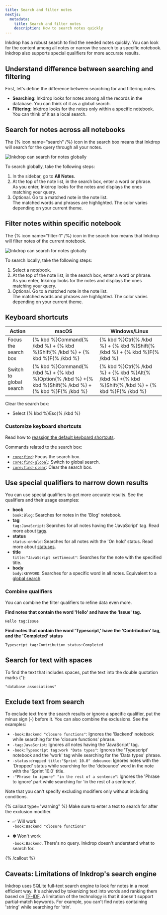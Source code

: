 ```yaml
---
title: Search and filter notes
nextjs:
  metadata:
    title: Search and filter notes
    description: How to search notes quickly
---
```


Inkdrop has a robust search to find the needed notes quickly. You can look for the content among all notes or narrow the search to a specific notebook. Inkdrop also supports special qualifiers for more accurate results.

## Understand difference between searching and filtering

First, let's define the difference between searching for and filtering notes.

- **Searching**: Inkdrop looks for notes among all the records in the database. You can think of it as a global search.
- **Filtering**: Inkdrop looks for the notes only within a specific notebook. You can think of it as a local search.

## Search for notes across all notebooks

The {% icon name="search" /%} icon in the search box means that Inkdrop will search for the query through all your notes.

![Inkdrop can search for notes globally](/images/searching-notes_search-bar-global.png)

To search globally, take the following steps:

1. In the sidebar, go to **All Notes**.
1. At the top of the note list, in the search box, enter a word or phrase.  
   As you enter, Inkdrop looks for the notes and displays the ones matching your query.
1. Optional. Go to a matched note in the note list.  
   The matched words and phrases are highlighted. The color varies depending on your current theme.

## Filter notes within specific notebook

The {% icon name="filter-1" /%} icon in the search box means that Inkdrop will filter notes of the current notebook.

![Inkdrop can search for notes globally](/images/searching-notes_search-bar-local.png)

To search locally, take the following steps:

1. Select a notebook.
1. At the top of the note list, in the search box, enter a word or phrase.  
   As you enter, Inkdrop looks for the notes and displays the ones matching your query.
1. Optional. Go to a matched note in the note list.  
   The matched words and phrases are highlighted. The color varies depending on your current theme.

## Keyboard shortcuts

| Action                  | macOS                                                                                                   | Windows/Linux                                                                                     |
| ----------------------- | ------------------------------------------------------------------------------------------------------- | ------------------------------------------------------------------------------------------------- |
| Focus the search box    | {% kbd %}Command{% /kbd %} + {% kbd %}Shift{% /kbd %} + {% kbd %}F{% /kbd %}                            | {% kbd %}Ctrl{% /kbd %} + {% kbd %}Shift{% /kbd %} + {% kbd %}F{% /kbd %}                         |
| Switch to global search | {% kbd %}Command{% /kbd %} + {% kbd %}Option{% /kbd %} +{% kbd %}Shift{% /kbd %} + {% kbd %}F{% /kbd %} | {% kbd %}Ctrl{% /kbd %} + {% kbd %}Alt{% /kbd %} +{% kbd %}Shift{% /kbd %} + {% kbd %}F{% /kbd %} |

Clear the search box:

- Select {% kbd %}Esc{% /kbd %}

### Customize keyboard shortcuts

Read how to [reassign the default keyboard shortcuts](/reference/key-customizations).

Commands related to the search box:

- [`core:find`](https://developers.inkdrop.app/guides/list-of-commands#core-find): Focus the search box.
- [`core:find-global`](https://developers.inkdrop.app/guides/list-of-commands#core-find-global): Switch to global search.
- [`core:find-clear`](https://developers.inkdrop.app/guides/list-of-commands#core-find-clear): Clear the search box.

## Use special qualifiers to narrow down results

You can use special qualifiers to get more accurate results. See the qualifiers and their usage examples:

- **book**  
  `book:Blog`: Searches for notes in the 'Blog' notebook.
- **tag**  
  `tag:JavaScript`: Searches for all notes having the 'JavaScript' tag. Read more about [tags](https://docs.inkdrop.app/manual/write-notes#tag-notes).
- **status**  
  `status:onHold`: Searches for all notes with the 'On hold' status. Read more about [statuses](/reference/note-statuses).
- **title**  
  `title:"JavaScript setTimeout"`: Searches for the note with the specified title.
- **body**  
  `body:KEYWORD`: Searches for a specific word in all notes. Equivalent to a [global search](#search-for-notes-across-all-notebooks).

### Combine qualifiers

You can combine the filter qualifiers to refine data even more.

**Find notes that contain the word 'Hello' and have the 'Issue' tag.**

```text
Hello tag:Issue
```

**Find notes that contain the word 'Typescript,' have the 'Contribution' tag, and the 'Completed' status**

```text
Typescript tag:Contribution status:Completed
```

## Search for text with spaces

To find the text that includes spaces, put the text into the double quotation marks ("):

```text
"database associations"
```

## Exclude text from search

To exclude text from the search results or ignore a specific qualifier, put the minus sign (-) before it. You can also combine the exclusions. See the examples:

- `-book:Backend "closure functions"`: Ignores the 'Backend' notebook while searching for the 'closure functions' phrase.
- `-tag:JavaScript`: Ignores all notes having the 'JavaScript' tag.
- `-book:Typescript tag:work "Data types"`: Ignores the 'Typescript' notebook and the 'work' tag while searching for the 'Data types' phrase.
- `-status:dropped title:"Sprint 10.0" debounce`: Ignores notes with the 'Dropped' status while searching for the 'debounce' word in the note with the 'Sprint 10.0' title.
- `-"Phrase to ignore" "in the rest of a sentence"`: Ignores the 'Phrase to ignore' part while searching for 'in the rest of a sentence'.

Note that you can't specify excluding modifiers only without including conditions.

{% callout type="warning" %}
Make sure to enter a text to search for after the exclusion modifier.

- ✅ Will work  
  `-book:Backend "closure functions"`

- ⛔️ Won't work  
   `-book:Backend`. There's no query. Inkdrop doesn't understand what to search for.

{% /callout %}

## Caveats: Limitations of Inkdrop's search engine

Inkdrop uses SQLite full-text search engine to look for notes in a most efficient way. It's achieved by tokenizing text into words and ranking them based on [TF-IDF](https://sqlite.org/fts5.html). A limitation of the technology is that it doesn't support partial-match keywords. For example, you can't find notes containing 'string' while searching for 'trin'.

